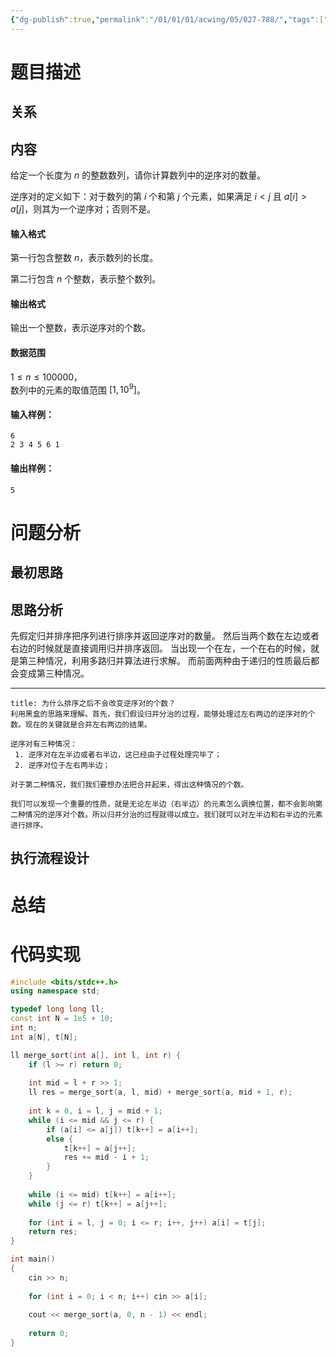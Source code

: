 ```yaml
---
{"dg-publish":true,"permalink":"/01/01/01/acwing/05/027-788/","tags":["blog","排序/归并排序"]}
---
```



# 题目描述
## 关系

## 内容
给定一个长度为 $n$ 的整数数列，请你计算数列中的逆序对的数量。

逆序对的定义如下：对于数列的第 $i$ 个和第 $j$ 个元素，如果满足 $i < j$ 且 $a[i] > a[j]$，则其为一个逆序对；否则不是。

#### 输入格式

第一行包含整数 $n$，表示数列的长度。

第二行包含 $n$ 个整数，表示整个数列。

#### 输出格式

输出一个整数，表示逆序对的个数。

#### 数据范围

$1 \le n \le 100000$，  
数列中的元素的取值范围 $[1,10^9]$。

#### 输入样例：

```
6
2 3 4 5 6 1
```

#### 输出样例：

```
5
```
# 问题分析
## 最初思路

## 思路分析
先假定归并排序把序列进行排序并返回逆序对的数量。
然后当两个数在左边或者右边的时候就是直接调用归并排序返回。
当出现一个在左，一个在右的时候，就是第三种情况，利用多路归并算法进行求解。
而前面两种由于递归的性质最后都会变成第三种情况。

***
```ad-question
title: 为什么排序之后不会改变逆序对的个数？
利用黑盒的思路来理解。首先，我们假设归并分治的过程，能够处理过左右两边的逆序对的个数。现在的关键就是合并左右两边的结果。

逆序对有三种情况：
 1. 逆序对在左半边或者右半边，这已经由子过程处理完毕了；
 2. 逆序对位于左右两半边；

对于第二种情况，我们我们要想办法把合并起来，得出这种情况的个数。

我们可以发现一个重要的性质，就是无论左半边（右半边）的元素怎么调换位置，都不会影响第二种情况的逆序对个数。所以归并分治的过程就得以成立。我们就可以对左半边和右半边的元素进行排序。
```

## 执行流程设计

# 总结

# 代码实现
```c++
#include <bits/stdc++.h>
using namespace std;

typedef long long ll;
const int N = 1e5 + 10;
int n;
int a[N], t[N];

ll merge_sort(int a[], int l, int r) {
    if (l >= r) return 0;
    
    int mid = l + r >> 1;
    ll res = merge_sort(a, l, mid) + merge_sort(a, mid + 1, r);
    
    int k = 0, i = l, j = mid + 1;
    while (i <= mid && j <= r) {
        if (a[i] <= a[j]) t[k++] = a[i++];
        else {
            t[k++] = a[j++];
            res += mid - i + 1;
        }
    }
    
    while (i <= mid) t[k++] = a[i++];
    while (j <= r) t[k++] = a[j++];
    
    for (int i = l, j = 0; i <= r; i++, j++) a[i] = t[j];
    return res;
}

int main()
{
    cin >> n;
    
    for (int i = 0; i < n; i++) cin >> a[i];
    
    cout << merge_sort(a, 0, n - 1) << endl;
    
    return 0;
}
```